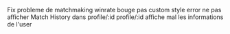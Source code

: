 Fix probleme de matchmaking
winrate bouge pas
custom style error
ne pas afficher Match History dans profile/:id
profile/:id affiche mal les informations de l'user
